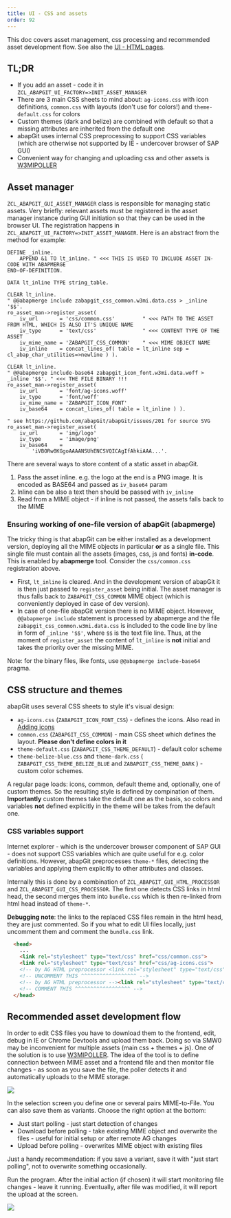 ```yaml
---
title: UI - CSS and assets
order: 92
---
```


This doc covers asset management, css processing and recommended asset development flow. See also the [UI - HTML pages](./developing-ui.html).

## TL;DR

- If you add an asset - code it in `ZCL_ABAPGIT_UI_FACTORY=>INIT_ASSET_MANAGER`
- There are 3 main CSS sheets to mind about: `ag-icons.css` with icon definitions, `common.css` with layouts (don't use for colors!) and `theme-default.css` for colors
- Custom themes (dark and belize) are combined with default so that a missing attributes are inherited from the default one
- abapGit uses internal CSS preprocessing to support CSS variables (which are otherwise not supported by IE - undercover browser of SAP GUI)
- Convenient way for changing and uploading css and other assets is [W3MIPOLLER](https://github.com/sbcgua/abap_w3mi_poller)


## Asset manager

`ZCL_ABAPGIT_GUI_ASSET_MANAGER` class is responsible for managing static assets. Very briefly: relevant assets must be registered in the asset manager instance during GUI initiation so that they can be used in the browser UI. The registration happens in `ZCL_ABAPGIT_UI_FACTORY=>INIT_ASSET_MANAGER`. Here is an abstract from the method for example:

```abap
DEFINE _inline.
    APPEND &1 TO lt_inline. " <<< THIS IS USED TO INCLUDE ASSET IN-CODE WITH ABAPMERGE
END-OF-DEFINITION.

DATA lt_inline TYPE string_table.

CLEAR lt_inline.
" @@abapmerge include zabapgit_css_common.w3mi.data.css > _inline '$$'.
ro_asset_man->register_asset(
    iv_url       = 'css/common.css'         " <<< PATH TO THE ASSET FROM HTML, WHICH IS ALSO IT'S UNIQUE NAME
    iv_type      = 'text/css'               " <<< CONTENT TYPE OF THE ASSET
    iv_mime_name = 'ZABAPGIT_CSS_COMMON'    " <<< MIME OBJECT NAME
    iv_inline    = concat_lines_of( table = lt_inline sep = cl_abap_char_utilities=>newline ) ).

CLEAR lt_inline.
" @@abapmerge include-base64 zabapgit_icon_font.w3mi.data.woff > _inline '$$'. " <<< THE FILE BINARY !!!
ro_asset_man->register_asset(
    iv_url       = 'font/ag-icons.woff'
    iv_type      = 'font/woff'
    iv_mime_name = 'ZABAPGIT_ICON_FONT'
    iv_base64    = concat_lines_of( table = lt_inline ) ).

" see https://github.com/abapGit/abapGit/issues/201 for source SVG
ro_asset_man->register_asset(
    iv_url       = 'img/logo'
    iv_type      = 'image/png'
    iv_base64    =
        'iVBORw0KGgoAAAANSUhENCSVQICAgIfAhkiAAA...'.

```

There are several ways to store content of a static asset in abapGit.

1. Pass the asset inline. e.g. the logo at the end is a PNG image. It is encoded as BASE64 and passed as `iv_base64` param
2. Inline can be also a text then should be passed with `iv_inline`
3. Read from a MIME object - if inline is not passed, the assets falls back to the MIME

### Ensuring working of one-file version of abapGit (abapmerge)

The tricky thing is that abapGit can be either installed as a development version, deploying all the MIME objects in particular **or** as a single file. This single file must contain all the assets (images, css, js and fonts) **in-code**. This is enabled by **abapmerge** tool. Consider the `css/common.css` registration above.

- First, `lt_inline` is cleared. And in the development version of abapGit it is then just passed to `register_asset` being initial. The asset manager is thus falls back to `ZABAPGIT_CSS_COMMON` MIME object (which is conveniently deployed in case of dev version).
- In case of one-file abapGit version there is no MIME object. However, `@@abapmerge include` statement is processed by abapmerge and the file `zabapgit_css_common.w3mi.data.css` is included to the code line by line in form of `_inline '$$'`, where `$$` is the text file line. Thus, at the moment of `register_asset` the content of `lt_inline` is **not** initial and takes the priority over the missing MIME.

Note: for the binary files, like fonts, use `@@abapmerge include-base64` pragma.

## CSS structure and themes

abapGit uses several CSS sheets to style it's visual design:

- `ag-icons.css` (`ZABAPGIT_ICON_FONT_CSS`) - defines the icons. Also read in [Adding icons](./adding-icons.html)
- `common.css` (`ZABAPGIT_CSS_COMMON`) - main CSS sheet which defines the layout. **Please don't define colors in it**
- `theme-default.css` (`ZABAPGIT_CSS_THEME_DEFAULT`) - default color scheme
- `theme-belize-blue.css` and `theme-dark.css` ( `ZABAPGIT_CSS_THEME_BELIZE_BLUE` and `ZABAPGIT_CSS_THEME_DARK` ) - custom color schemes.

A regular page loads: icons, common, default theme and, optionally, one of custom themes. So the resulting style is defined by compination of them. **Importantly** custom themes take the default one as the basis, so colors and variables **not** defined explicitly in the theme will be takes from the default one.

### CSS variables support

Internet explorer - which is the undercover browser component of SAP GUI - does not support CSS variables which are quite useful for e.g. color definitions. However, abapGit preprocesses `theme-*` files, detecting the variables and applying them explicitly to other attributes and classes.

Internally this is done by a combination of `ZCL_ABAPGIT_GUI_HTML_PROCESSOR` and `ZCL_ABAPGIT_GUI_CSS_PROCESSOR`. The first one detects CSS links in html head, the second merges them into `bundle.css` which is then re-linked from html head instead of `theme-*`.

**Debugging note**: the links to the replaced CSS files remain in the html head, they are just commented. So if you what to edit UI files locally, just uncomment them and comment the `bundle.css` link.

```html
  <head>
    ...
    <link rel="stylesheet" type="text/css" href="css/common.css">
    <link rel="stylesheet" type="text/css" href="css/ag-icons.css">
    <!-- by AG HTML preprocessor <link rel="stylesheet" type="text/css" href="css/theme-default.css">-->
    <!-- UNCOMMENT THIS ^^^^^^^^^^^^^^^^^^ -->
    <!-- by AG HTML preprocessor --><link rel="stylesheet" type="text/css" href="css/bundle.css">
    <!-- COMMENT THIS ^^^^^^^^^^^^^^^^^^ -->
  </head>
```

## Recommended asset development flow

In order to edit CSS files you have to download them to the frontend, edit, debug in IE or Chrome Devtools and upload them back. Doing so via SMW0 may be inconvenient for multiple assets (main css + themes + js). One of the solution is to use [W3MIPOLLER](https://github.com/sbcgua/abap_w3mi_poller). The idea of the tool is to define connection between MIME asset and a frontend file and then monitor file changes - as soon as you save the file, the poller detects it and automatically uploads to the MIME storage.

![](../img/w3mimepoller-1.png)

In the selection screen you define one or several pairs MIME-to-File. You can also save them as variants. Choose the right option at the bottom:

- Just start polling - just start detection of changes
- Download before polling - take existing MIME object and overwrite the files - useful for initial setup or after remote AG changes
- Upload before polling - overwrites MIME object with existing files

Just a handy recommendation: if you save a variant, save it with "just start polling", not to overwrite something occasionally.

Run the program. After the initial action (if chosen) it will start monitoring file changes - leave it running. Eventually, after file was modified, it will report the upload at the screen.

![](../img/w3mimepoller-2.png)
